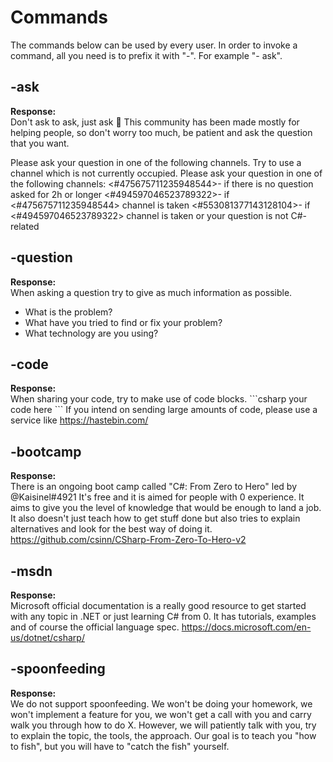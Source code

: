 # Commands
The commands below can be used by every user. In order to invoke a command, all you need is to prefix it with "-". For example "- ask".
## -ask
**Response:**  
Don't ask to ask, just ask 🙂 This community has been made mostly for helping people, so don't worry too much, be patient and ask the question that you want. 


Please ask your question in one of the following channels.
Try to use a channel which is not currently occupied.
Please ask your question in one of the following channels:
<#475675711235948544>- if there is no question asked for 2h or longer
<#494597046523789322>- if <#475675711235948544> channel is taken
<#553081377143128104>- if <#494597046523789322> channel is taken or your question is not C#-related

## -question
**Response:**  
When asking a question try to give as much information as possible.
- What is the problem?
- What have you tried to find or fix your problem?
- What technology are you using?

## -code
**Response:**  
When sharing your code, try to make use of code blocks.
\`\`\`csharp
your code here
\`\`\`
If you intend on sending large amounts of code, please use a service like https://hastebin.com/

## -bootcamp
**Response:**  
There is an ongoing boot camp called "C#: From Zero to Hero" led by @Kaisinel#4921
It's free and it is aimed for people with 0 experience. It aims to give you the level of knowledge that would be enough to land a job.
It also doesn't just teach how to get stuff done but also tries to explain alternatives and look for the best way of doing it.
<https://github.com/csinn/CSharp-From-Zero-To-Hero-v2>

## -msdn
**Response:**  
Microsoft official documentation is a really good resource to get started with any topic in .NET or just learning C# from 0.
It has tutorials, examples and of course the official language spec.
https://docs.microsoft.com/en-us/dotnet/csharp/

## -spoonfeeding
**Response:**  
We do not support spoonfeeding. We won't be doing your homework, 
we won't implement a feature for you, we won't get a call with you and carry walk you through how to do X. 
However, we will patiently talk with you, try to explain the topic, the tools, the approach. 
Our goal is to teach you "how to fish", but you will have to "catch the fish" yourself.
